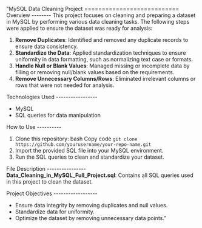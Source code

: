 “MySQL Data Cleaning Project =========================== 
Overview -------- 
This project focuses on cleaning and preparing a dataset in MySQL by performing various data cleaning tasks.
The following steps were applied to ensure the dataset was ready for analysis: 
1. **Remove Duplicates**: Identified and removed any duplicate records to ensure data consistency.
2. **Standardize the Data**: Applied standardization techniques to ensure uniformity in data formatting, such as normalizing text case or formats.
3. **Handle Null or Blank Values**: Managed missing or incomplete data by filling or removing null/blank values based on the requirements.
4. **Remove Unnecessary Columns/Rows**: Eliminated irrelevant columns or rows that were not needed for analysis.
  
Technologies Used ----------------- 
* MySQL
* SQL queries for data manipulation
  

How to Use ---------- 
1. Clone this repository: bash Copy code `git clone https://github.com/yourusername/your-repo-name.git`
2. Import the provided SQL file into your MySQL environment.
3. Run the SQL queries to clean and standardize your dataset.

File Description ---------------- 
**Data\_Cleaning\_in\_MySQL\_Full\_Project.sql**: Contains all SQL queries used in this project to clean the dataset. 

Project Objectives ------------------ 
* Ensure data integrity by removing duplicates and null values.
* Standardize data for uniformity.
* Optimize the dataset by removing unnecessary data points.”



